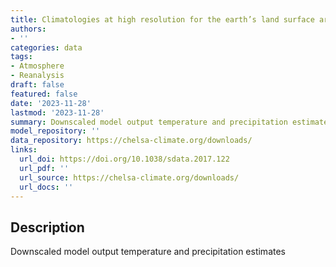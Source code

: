 ```yaml
---
title: Climatologies at high resolution for the earth’s land surface areas (CHELSA)
authors:
- ''
categories: data
tags:
- Atmosphere
- Reanalysis
draft: false
featured: false
date: '2023-11-28'
lastmod: '2023-11-28'
summary: Downscaled model output temperature and precipitation estimates
model_repository: ''
data_repository: https://chelsa-climate.org/downloads/
links:
  url_doi: https://doi.org/10.1038/sdata.2017.122
  url_pdf: ''
  url_source: https://chelsa-climate.org/downloads/
  url_docs: ''
---
```


## Description

Downscaled model output temperature and precipitation estimates

